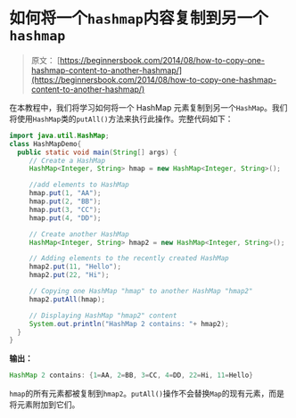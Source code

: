 # 如何将一个`hashmap`内容复制到另一个`hashmap`

> 原文： [https://beginnersbook.com/2014/08/how-to-copy-one-hashmap-content-to-another-hashmap/](https://beginnersbook.com/2014/08/how-to-copy-one-hashmap-content-to-another-hashmap/)

在本教程中，我们将学习如何将一个 HashMap 元素复制到另一个`HashMap`。我们将使用`HashMap`类的`putAll()`方法来执行此操作。完整代码如下：

```java
import java.util.HashMap;
class HashMapDemo{ 
  public static void main(String[] args) {
     // Create a HashMap
     HashMap<Integer, String> hmap = new HashMap<Integer, String>();

     //add elements to HashMap
     hmap.put(1, "AA");
     hmap.put(2, "BB");
     hmap.put(3, "CC");
     hmap.put(4, "DD");

     // Create another HashMap
     HashMap<Integer, String> hmap2 = new HashMap<Integer, String>();

     // Adding elements to the recently created HashMap
     hmap2.put(11, "Hello");
     hmap2.put(22, "Hi");

     // Copying one HashMap "hmap" to another HashMap "hmap2"
     hmap2.putAll(hmap);

     // Displaying HashMap "hmap2" content
     System.out.println("HashMap 2 contains: "+ hmap2);
  }
}
```

**输出：**

```java
HashMap 2 contains: {1=AA, 2=BB, 3=CC, 4=DD, 22=Hi, 11=Hello}
```

`hmap`的所有元素都被复制到`hmap2`。`putAll()`操作不会替换`Map`的现有元素，而是将元素附加到它们。